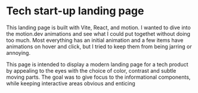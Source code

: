 # Tech start-up landing page

This landing page is built with Vite, React, and motion.
I wanted to dive into the motion.dev animations and see what I could put togethet without doing too much. Most everything has an initial animation and a few items have animations on hover and click, but I tried to keep them from being jarring or annoying.

This page is intended to display a modern landing page for a tech product by appealing to the eyes with the choice of color, contrast and subtle moving parts. The goal was to give focus to the informational components, while keeping interactive areas obvious and enticing